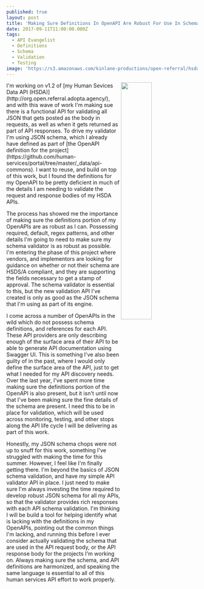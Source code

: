 ```yaml
---
published: true
layout: post
title: 'Making Sure Definitions In OpenAPI Are Robust For Use In Schema Validation'
date: 2017-09-11T11:00:00.000Z
tags:
  - API Evangelist
  - Definitions
  - Schema
  - Validation
  - Testing
image: 'https://s3.amazonaws.com/kinlane-productions/open-referral/hsda-schema.png'
---
```

<p><img src="https://s3.amazonaws.com/kinlane-productions/open-referral/hsda-schema.png" align="right" width="40%" style="padding: 15p;" /></p>I'm working on v1.2 of [my Human Sevices Data API (HSDA)](http://org.open.referral.adopta.agency/), and with this wave of work I'm making sue there is a functional API for validating all JSON that gets posted as the body in requests, as well as when it gets returned as part of API responses. To drive my validator I'm using JSON schema, which I already have defined as part of [the OpenAPI definition for the project](https://github.com/human-services/portal/tree/master/_data/api-commons). I want to reuse, and build on top of this work, but I found the definitions for my OpenAPI to be pretty deficient in much of the details I am needing to validate the request and response bodies of my HSDA APIs.

The process has showed me the importance of making sure the definitions portion of my OpenAPIs are as robust as I can. Possessing required, default, regex patterns, and other details I'm going to need to make sure my schema validator is as robust as possible. I'm entering the phase of this project where vendors, and implementors are looking for guidance on whether or not their schema are HSDS/A compliant, and they are supporting the fields necessary to get a stamp of approval. The schema validator is essential to this, but the new validation API I've created is only as good as the JSON schema that I'm using as part of its engine.

I come across a number of OpenAPIs in the wild which do not possess schema definitions, and references for each API. These API providers are only describing enough of the surface area of their API to be able to generate API documentation using Swagger UI. This is something I've also been guilty of in the past, where I would only define the surface area of the API, just to get what I needed for my API discovery needs. Over the last year, I've spent more time making sure the definitions portion of the OpenAPI is also present, but it isn't until now that I've been making sure the fine details of the schema are present. I need this to be in place for validation, which will be used across monitoring, testing, and other stops along the API life cycle I will be delivering as part of this work.

Honestly, my JSON schema chops were not up to snuff for this work, something I've struggled with making the time for this summer. However, I feel like I'm finally getting there. I'm beyond the basics of JSON schema validation, and have my simple API validator API in place. I just need to make sure I'm always investing the time required to develop robust JSON schema for all my APIs, so that the validator provides rich responses with each API schema validation. I'm thinking I will be build a tool for helping identify what is lacking with the definitions in my OpenAPIs, pointing out the common things I'm lacking, and running this before I ever consider actually validating the schema that are used in the API request body, or the API response body for the projects I'm working on. Always making sure the schema, and API definitions are harmonized, and speaking the same language is essential to all of this human services API effort to work properly.
